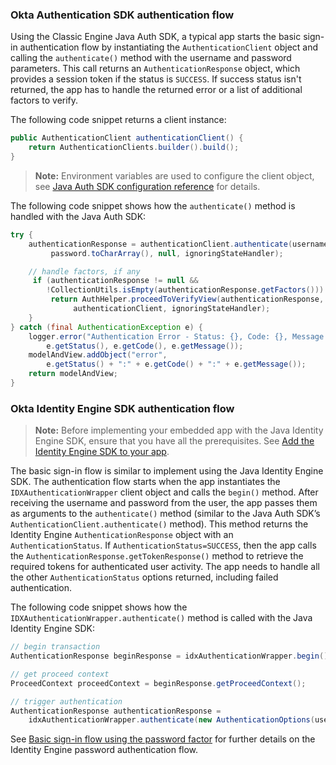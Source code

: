 ### Okta Authentication SDK authentication flow

Using the Classic Engine Java Auth SDK, a typical app starts the basic sign-in authentication flow by instantiating the `AuthenticationClient` object and calling the `authenticate()` method with the username and password parameters. This call returns an `AuthenticationResponse` object, which provides a session token if the status is `SUCCESS`. If success status isn't returned, the app has to handle the returned error or a list of additional factors to verify.

The following code snippet returns a client instance:

```java
public AuthenticationClient authenticationClient() {
    return AuthenticationClients.builder().build();
}
```

> **Note:** Environment variables are used to configure the client object, see [Java Auth SDK configuration reference](https://github.com/okta/okta-auth-java#configuration-reference) for details.

The following code snippet shows how the `authenticate()` method is handled with the Java Auth SDK:

```java
try {
    authenticationResponse = authenticationClient.authenticate(username,
         password.toCharArray(), null, ignoringStateHandler);

    // handle factors, if any
     if (authenticationResponse != null &&
        !CollectionUtils.isEmpty(authenticationResponse.getFactors())) {
         return AuthHelper.proceedToVerifyView(authenticationResponse,
              authenticationClient, ignoringStateHandler);
    }
} catch (final AuthenticationException e) {
    logger.error("Authentication Error - Status: {}, Code: {}, Message: {}",
        e.getStatus(), e.getCode(), e.getMessage());
    modelAndView.addObject("error",
        e.getStatus() + ":" + e.getCode() + ":" + e.getMessage());
    return modelAndView;
}
```

### Okta Identity Engine SDK authentication flow

> **Note:** Before implementing your embedded app with the Java Identity Engine SDK, ensure that you have all the prerequisites. See [Add the Identity Engine SDK to your app](/docs/guides/oie-upgrade-add-sdk-to-your-app/java/main/).

The basic sign-in flow is similar to implement using the Java Identity Engine SDK. The authentication flow starts when the app instantiates the `IDXAuthenticationWrapper` client object and calls the `begin()` method. After receiving the username and password from the user, the app passes them as arguments to the `authenticate()` method (similar to the Java Auth SDK’s `AuthenticationClient.authenticate()` method). This method returns the Identity Engine `AuthenticationResponse` object with an `AuthenticationStatus`. If `AuthenticationStatus=SUCCESS`, then the app calls the `AuthenticationResponse.getTokenResponse()` method to retrieve the required tokens for authenticated user activity. The app needs to handle all the other `AuthenticationStatus` options returned, including failed authentication.

The following code snippet shows how the `IDXAuthenticationWrapper.authenticate()` method is called with the Java Identity Engine SDK:

```java
// begin transaction
AuthenticationResponse beginResponse = idxAuthenticationWrapper.begin();

// get proceed context
ProceedContext proceedContext = beginResponse.getProceedContext();

// trigger authentication
AuthenticationResponse authenticationResponse =
    idxAuthenticationWrapper.authenticate(new AuthenticationOptions(username, password.toCharArray()), proceedContext);
```

See [Basic sign-in flow using the password factor](/docs/guides/oie-embedded-sdk-use-case-basic-sign-in/java/main/) for further details on the Identity Engine password authentication flow.
